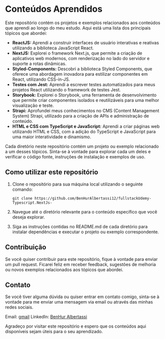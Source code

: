 # Conteúdos Aprendidos

Este repositório contém os projetos e exemplos relacionados aos conteúdos que aprendi ao longo do meu estudo. Aqui está uma lista dos principais tópicos que abordei:

- **ReactJS:** Aprendi a construir interfaces de usuário interativas e reativas utilizando a biblioteca JavaScript React.
- **NextJS:** Explorei o framework Next.js, que permite a criação de aplicativos web modernos, com renderização no lado do servidor e suporte a rotas dinâmicas.
- **Styled-Components:** Descobri a biblioteca Styled Components, que oferece uma abordagem inovadora para estilizar componentes em React, utilizando CSS-in-JS.
- **Testes com Jest:** Aprendi a escrever testes automatizados para meus projetos React utilizando o framework de testes Jest.
- **Storybook:** Explorei o Storybook, uma ferramenta de desenvolvimento que permite criar componentes isolados e reutilizáveis para uma melhor visualização e teste.
- **Strapi:** Aprofundei meus conhecimentos no CMS (Content Management System) Strapi, utilizado para a criação de APIs e administração de conteúdo.
- **HTML e CSS com TypeScript e JavaScript:** Aprendi a criar páginas web utilizando HTML e CSS, com a adição do TypeScript e JavaScript para uma maior interatividade e dinamismo.

Cada diretório neste repositório contém um projeto ou exemplo relacionado a um desses tópicos. Sinta-se à vontade para explorar cada um deles e verificar o código fonte, instruções de instalação e exemplos de uso.

## Como utilizar este repositório

1. Clone o repositório para sua máquina local utilizando o seguinte comando:

   ```
   git clone https://github.com/BenHurAlbertassi12/fullstackUdemy-Typescript.NextJs-
   ```

2. Navegue até o diretório relevante para o conteúdo específico que você deseja explorar.

3. Siga as instruções contidas no README.md de cada diretório para instalar dependências e executar o projeto ou exemplo correspondente.

## Contribuição

Se você quiser contribuir para este repositório, fique à vontade para enviar um pull request. Ficarei feliz em receber feedback, sugestões de melhoria ou novos exemplos relacionados aos tópicos que abordei.

## Contato

Se você tiver alguma dúvida ou quiser entrar em contato comigo, sinta-se à vontade para me enviar uma mensagem via email ou através das minhas redes sociais.

Email: [gmail](mailto:dev.benhur@gmail.com)
LinkedIn: [BenHur Albertassi](https://www.linkedin.com/in/benhuralbertassi)

Agradeço por visitar este repositório e espero que os conteúdos aqui disponíveis sejam úteis para o seu aprendizado.
